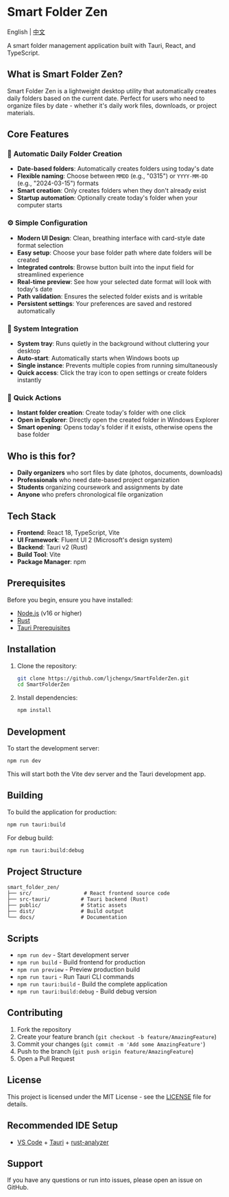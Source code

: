 # Smart Folder Zen

English | [中文](README.md)

A smart folder management application built with Tauri, React, and TypeScript.

## What is Smart Folder Zen?

Smart Folder Zen is a lightweight desktop utility that automatically creates daily folders based on the current date. Perfect for users who need to organize files by date - whether it's daily work files, downloads, or project materials.

## Core Features

### 📅 **Automatic Daily Folder Creation**
- **Date-based folders**: Automatically creates folders using today's date
- **Flexible naming**: Choose between `MMDD` (e.g., "0315") or `YYYY-MM-DD` (e.g., "2024-03-15") formats
- **Smart creation**: Only creates folders when they don't already exist
- **Startup automation**: Optionally create today's folder when your computer starts

### ⚙️ **Simple Configuration**
- **Modern UI Design**: Clean, breathing interface with card-style date format selection
- **Easy setup**: Choose your base folder path where date folders will be created
- **Integrated controls**: Browse button built into the input field for streamlined experience
- **Real-time preview**: See how your selected date format will look with today's date
- **Path validation**: Ensures the selected folder exists and is writable
- **Persistent settings**: Your preferences are saved and restored automatically

### 🚀 **System Integration**
- **System tray**: Runs quietly in the background without cluttering your desktop
- **Auto-start**: Automatically starts when Windows boots up
- **Single instance**: Prevents multiple copies from running simultaneously
- **Quick access**: Click the tray icon to open settings or create folders instantly

### 📂 **Quick Actions**
- **Instant folder creation**: Create today's folder with one click
- **Open in Explorer**: Directly open the created folder in Windows Explorer
- **Smart opening**: Opens today's folder if it exists, otherwise opens the base folder

## Who is this for?

- **Daily organizers** who sort files by date (photos, documents, downloads)
- **Professionals** who need date-based project organization
- **Students** organizing coursework and assignments by date
- **Anyone** who prefers chronological file organization

## Tech Stack

- **Frontend**: React 18, TypeScript, Vite
- **UI Framework**: Fluent UI 2 (Microsoft's design system)
- **Backend**: Tauri v2 (Rust)
- **Build Tool**: Vite
- **Package Manager**: npm

## Prerequisites

Before you begin, ensure you have installed:

- [Node.js](https://nodejs.org/) (v16 or higher)
- [Rust](https://rustup.rs/)
- [Tauri Prerequisites](https://tauri.app/v1/guides/getting-started/prerequisites)

## Installation

1. Clone the repository:
   ```bash
   git clone https://github.com/ljchengx/SmartFolderZen.git
   cd SmartFolderZen
   ```

2. Install dependencies:
   ```bash
   npm install
   ```

## Development

To start the development server:

```bash
npm run dev
```

This will start both the Vite dev server and the Tauri development app.

## Building

To build the application for production:

```bash
npm run tauri:build
```

For debug build:

```bash
npm run tauri:build:debug
```

## Project Structure

```
smart_folder_zen/
├── src/                 # React frontend source code
├── src-tauri/          # Tauri backend (Rust)
├── public/             # Static assets
├── dist/               # Build output
└── docs/               # Documentation
```

## Scripts

- `npm run dev` - Start development server
- `npm run build` - Build frontend for production
- `npm run preview` - Preview production build
- `npm run tauri` - Run Tauri CLI commands
- `npm run tauri:build` - Build the complete application
- `npm run tauri:build:debug` - Build debug version

## Contributing

1. Fork the repository
2. Create your feature branch (`git checkout -b feature/AmazingFeature`)
3. Commit your changes (`git commit -m 'Add some AmazingFeature'`)
4. Push to the branch (`git push origin feature/AmazingFeature`)
5. Open a Pull Request

## License

This project is licensed under the MIT License - see the [LICENSE](LICENSE) file for details.

## Recommended IDE Setup

- [VS Code](https://code.visualstudio.com/) + [Tauri](https://marketplace.visualstudio.com/items?itemName=tauri-apps.tauri-vscode) + [rust-analyzer](https://marketplace.visualstudio.com/items?itemName=rust-lang.rust-analyzer)

## Support

If you have any questions or run into issues, please open an issue on GitHub.

